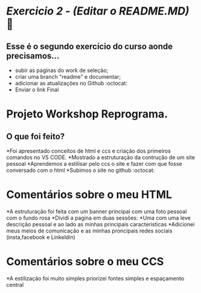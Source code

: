 # *Exercicio 2 - (Editar o README.MD)*  :rocket:
## Esse é o segundo exercício do curso aonde precisamos...
 
 * subir as paginas do work de seleção;
 * criar uma branch "readme" e documentar;
 * adicionar as atualizações no Github  :octocat:
 * Enviar o link Final 

 #  Projeto Workshop Reprograma. 
 ## O que foi feito? 

 *Foi apresentado conceitos de html e ccs e criação dos primeiros comandos no VS CODE. 
 *Mostrado a estruturação da contrução de um site pessoal 
 *Aprendemos a estilisar pelo ccs o site e fazer com que fosse conversado com o html 
 *Subimos o site no github  :octocat:

# Comentários sobre o meu HTML 

 *A estruturação foi feita com um banner principal com uma foto pessoal com o fundo rosa
 *Dividi a pagina em duas sessões:
 *Uma com uma leve descrição pessoal e ao lado as minhas principais caracteristicas
 *Adicionei meus meios de comunicação e as minhas proncipais redes sociais (insta,facebook e Linkeldin)


# Comentários sobre o meu CCS
 *A estilização foi muito simples priorizei fontes simples e espaçamento central 
 




